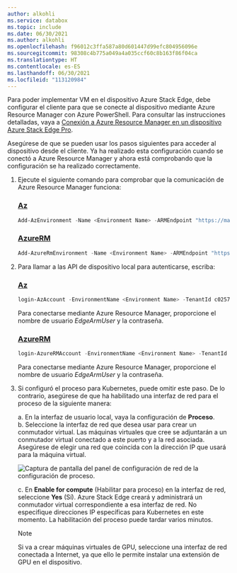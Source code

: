 ```yaml
---
author: alkohli
ms.service: databox
ms.topic: include
ms.date: 06/30/2021
ms.author: alkohli
ms.openlocfilehash: f96012c3ffa587a80d601447d99efc804956096e
ms.sourcegitcommit: 98308c4b775a049a4a035ccf60c8b163f86f04ca
ms.translationtype: HT
ms.contentlocale: es-ES
ms.lasthandoff: 06/30/2021
ms.locfileid: "113120984"
---
```

Para poder implementar VM en el dispositivo Azure Stack Edge, debe configurar el cliente para que se conecte al dispositivo mediante Azure Resource Manager con Azure PowerShell. Para consultar las instrucciones detalladas, vaya a [Conexión a Azure Resource Manager en un dispositivo Azure Stack Edge Pro](../articles/databox-online/azure-stack-edge-gpu-connect-resource-manager.md).

Asegúrese de que se pueden usar los pasos siguientes para acceder al dispositivo desde el cliente. Ya ha realizado esta configuración cuando se conectó a Azure Resource Manager y ahora está comprobando que la configuración se ha realizado correctamente. 



1. Ejecute el siguiente comando para comprobar que la comunicación de Azure Resource Manager funciona:     

    ### <a name="az"></a>[Az](#tab/Az)

    ```powershell
    Add-AzEnvironment -Name <Environment Name> -ARMEndpoint "https://management.<appliance name>.<DNSDomain>"
    ```
    ### <a name="azurerm"></a>[AzureRM](#tab/AzureRM)

    ```powershell
    Add-AzureRmEnvironment -Name <Environment Name> -ARMEndpoint "https://management.<appliance name>.<DNSDomain>"
    ```

1. Para llamar a las API de dispositivo local para autenticarse, escriba: 

    ### <a name="az"></a>[Az](#tab/Az)

    ```powershell
    login-AzAccount -EnvironmentName <Environment Name> -TenantId c0257de7-538f-415c-993a-1b87a031879d
    ```

    Para conectarse mediante Azure Resource Manager, proporcione el nombre de usuario *EdgeArmUser* y la contraseña.

    ### <a name="azurerm"></a>[AzureRM](#tab/AzureRM)

    ```powershell
    login-AzureRMAccount -EnvironmentName <Environment Name> -TenantId c0257de7-538f-415c-993a-1b87a031879d
    ```

    Para conectarse mediante Azure Resource Manager, proporcione el nombre de usuario *EdgeArmUser* y la contraseña.

1. Si configuró el proceso para Kubernetes, puede omitir este paso. De lo contrario, asegúrese de que ha habilitado una interfaz de red para el proceso de la siguiente manera: 

   a. En la interfaz de usuario local, vaya la configuración de **Proceso**.  
   b. Seleccione la interfaz de red que desea usar para crear un conmutador virtual. Las máquinas virtuales que cree se adjuntarán a un conmutador virtual conectado a este puerto y a la red asociada. Asegúrese de elegir una red que coincida con la dirección IP que usará para la máquina virtual.  

    ![Captura de pantalla del panel de configuración de red de la configuración de proceso.](../articles/databox-online/media/azure-stack-edge-gpu-deploy-virtual-machine-templates/enable-compute-setting.png)

   c. En **Enable for compute** (Habilitar para proceso) en la interfaz de red, seleccione **Yes** (Sí). Azure Stack Edge creará y administrará un conmutador virtual correspondiente a esa interfaz de red. No especifique direcciones IP específicas para Kubernetes en este momento. La habilitación del proceso puede tardar varios minutos.

    > [!NOTE]
    > Si va a crear máquinas virtuales de GPU, seleccione una interfaz de red conectada a Internet, ya que ello le permite instalar una extensión de GPU en el dispositivo.